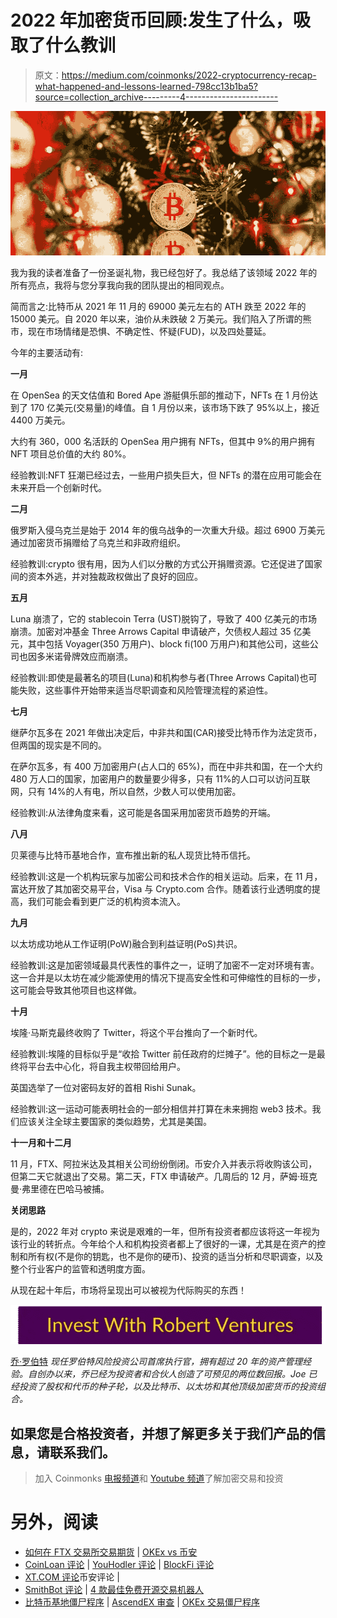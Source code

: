 # 2022 年加密货币回顾:发生了什么，吸取了什么教训

> 原文：<https://medium.com/coinmonks/2022-cryptocurrency-recap-what-happened-and-lessons-learned-798cc13b1ba5?source=collection_archive---------4----------------------->

![](img/efcdc711ff1875971ebbc7517e2176cb.png)

我为我的读者准备了一份圣诞礼物，我已经包好了。我总结了该领域 2022 年的所有亮点，我将与您分享我向我的团队提出的相同观点。

简而言之:比特币从 2021 年 11 月的 69000 美元左右的 ATH 跌至 2022 年的 15000 美元。自 2020 年以来，油价从未跌破 2 万美元。我们陷入了所谓的熊市，现在市场情绪是恐惧、不确定性、怀疑(FUD)，以及四处蔓延。

今年的主要活动有:

**一月**

在 OpenSea 的天文估值和 Bored Ape 游艇俱乐部的推动下，NFTs 在 1 月份达到了 170 亿美元(交易量)的峰值。自 1 月份以来，该市场下跌了 95%以上，接近 4400 万美元。

大约有 360，000 名活跃的 OpenSea 用户拥有 NFTs，但其中 9%的用户拥有 NFT 项目总价值的大约 80%。

经验教训:NFT 狂潮已经过去，一些用户损失巨大，但 NFTs 的潜在应用可能会在未来开启一个创新时代。

**二月**

俄罗斯入侵乌克兰是始于 2014 年的俄乌战争的一次重大升级。超过 6900 万美元通过加密货币捐赠给了乌克兰和非政府组织。

经验教训:crypto 很有用，因为人们以分散的方式公开捐赠资源。它还促进了国家间的资本外逃，并对独裁政权做出了良好的回应。

**五月**

Luna 崩溃了，它的 stablecoin Terra (UST)脱钩了，导致了 400 亿美元的市场崩溃。加密对冲基金 Three Arrows Capital 申请破产，欠债权人超过 35 亿美元，其中包括 Voyager(350 万用户)、block fi(100 万用户)和其他公司，这些公司也因多米诺骨牌效应而崩溃。

经验教训:即使是最著名的项目(Luna)和机构参与者(Three Arrows Capital)也可能失败，这些事件开始带来适当尽职调查和风险管理流程的紧迫性。

**七月**

继萨尔瓦多在 2021 年做出决定后，中非共和国(CAR)接受比特币作为法定货币，但两国的现实是不同的。

在萨尔瓦多，有 400 万加密用户(占人口的 65%)，而在中非共和国，在一个大约 480 万人口的国家，加密用户的数量要少得多，只有 11%的人口可以访问互联网，只有 14%的人有电，所以自然，少数人可以使用加密。

经验教训:从法律角度来看，这可能是各国采用加密货币趋势的开端。

**八月**

贝莱德与比特币基地合作，宣布推出新的私人现货比特币信托。

经验教训:这是一个机构玩家与加密公司和技术合作的相关运动。后来，在 11 月，富达开放了其加密交易平台，Visa 与 Crypto.com 合作。随着该行业透明度的提高，我们可能会看到更广泛的机构资本流入。

**九月**

以太坊成功地从工作证明(PoW)融合到利益证明(PoS)共识。

经验教训:这是加密领域最具代表性的事件之一，证明了加密不一定对环境有害。这一合并是以太坊在减少能源使用的情况下提高安全性和可伸缩性的目标的一步，这可能会导致其他项目也这样做。

**十月**

埃隆·马斯克最终收购了 Twitter，将这个平台推向了一个新时代。

经验教训:埃隆的目标似乎是“收拾 Twitter 前任政府的烂摊子”。他的目标之一是最终将平台去中心化，将自我主权带回给用户。

英国选举了一位对密码友好的首相 Rishi Sunak。

经验教训:这一运动可能表明社会的一部分相信并打算在未来拥抱 web3 技术。我们应该关注全球主要国家的类似趋势，尤其是美国。

**十一月和十二月**

11 月，FTX、阿拉米达及其相关公司纷纷倒闭。币安介入并表示将收购该公司，但第二天它就退出了交易。第二天，FTX 申请破产。几周后的 12 月，萨姆·班克曼·弗里德在巴哈马被捕。

**关闭思路**

是的，2022 年对 crypto 来说是艰难的一年，但所有投资者都应该将这一年视为该行业的转折点。今年给个人和机构投资者都上了很好的一课，尤其是在资产的控制和所有权(不是你的钥匙，也不是你的硬币)、投资的适当分析和尽职调查，以及整个行业客户的监管和透明度方面。

从现在起十年后，市场将呈现出可以被视为代际购买的东西！

[![](img/f28effa84a955bb598d438bbd4e7aac0.png)](https://robertventures.com/)

[乔·罗伯特](https://joerobert.com/) *现任罗伯特风险投资公司首席执行官，拥有超过 20 年的资产管理经验。自创办以来，乔已经为投资者和合伙人创造了可预见的两位数回报。Joe 已经投资了股权和代币的种子轮，以及比特币、以太坊和其他顶级加密货币的投资组合。*

## 如果您是合格投资者，并想了解更多关于我们产品的信息，请联系我们。

> 加入 Coinmonks [电报频道](https://t.me/coincodecap)和 [Youtube 频道](https://www.youtube.com/c/coinmonks/videos)了解加密交易和投资

# 另外，阅读

*   [如何在 FTX 交易所交易期货](https://coincodecap.com/ftx-futures-trading) | [OKEx vs 币安](https://coincodecap.com/okex-vs-binance)
*   [CoinLoan 评论](https://coincodecap.com/coinloan-review) | [YouHodler 评论](/coinmonks/youhodler-4-easy-ways-to-make-money-98969b9689f2) | [BlockFi 评论](https://coincodecap.com/blockfi-review)
*   [XT.COM 评论](https://coincodecap.com/profittradingapp-for-binance)币安评论 |
*   [SmithBot 评论](https://coincodecap.com/smithbot-review) | [4 款最佳免费开源交易机器人](https://coincodecap.com/free-open-source-trading-bots)
*   [比特币基地僵尸程序](/coinmonks/coinbase-bots-ac6359e897f3) | [AscendEX 审查](/coinmonks/ascendex-review-53e829cf75fa) | [OKEx 交易僵尸程序](/coinmonks/okex-trading-bots-234920f61e60)